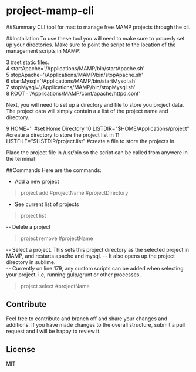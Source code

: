 # project-mamp-cli

##Summary
CLI tool for mac to manage free MAMP projects through the cli.

##Installation
To use these tool you will need to make sure to properly set up your directories. Make sure to point the script to the location of the management scripts in MAMP:  

  3 #set static files.  
  4 startApache='/Applications/MAMP/bin/startApache.sh'  
  5 stopApache='/Applications/MAMP/bin/stopApache.sh'  
  6 startMysql='/Applications/MAMP/bin/startMysql.sh'  
  7 stopMysql='/Applications/MAMP/bin/stopMysql.sh'  
  8 ROOT='/Applications/MAMP/conf/apache/httpd.conf'  
  
Next, you will need to set up a directory and file to store you project data. The project data will simply contain a a list of the project name and directory.
  
  9 HOME='' #set Home Directory
 10 LISTDIR="$HOME/Applications/project" #create a directory to store the project list in
 11 LISTFILE="$LISTDIR/project.list" #create a file to store the projects in.

Place the project file in /usr/bin so the script can be called from anywere in the terminal

##Commands
Here are the commands:

- Add a new project

> project add #projectName #projectDirectory

- See current list of projects

 > project list

-- Delete a project

> project remove #projectName

-- Select a project. This sets this project directory as the selected project in MAMP, and restarts apache and mysql.
-- It also opens up the project directory in sublime.  
-- Currently on line 179, any custom scripts can be added when selecting your project. i.e, running gulp/grunt or other processes.  

> project select #projectName

## Contribute
Feel free to contribute and branch off and share your changes and additions. If you have made changes to the overall structure, submit a pull request and I will be happy to review it.

## License
MIT
